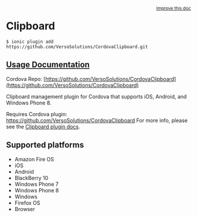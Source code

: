 
<a style="float:right;font-size:12px;" href="http://github.com/driftyco/ionic-native/edit/master/src/@ionic-native/plugins/clipboard/index.ts#L0">
  Improve this doc
</a>

# Clipboard
<!-- end header block -->

```
$ ionic plugin add https://github.com/VersoSolutions/CordovaClipboard.git
```

## [Usage Documentation](https://ionicframework.com/docs/v2/native/clipboard/)

Cordova Repo: [https://github.com/VersoSolutions/CordovaClipboard](https://github.com/VersoSolutions/CordovaClipboard)

<!-- description -->
Clipboard management plugin for Cordova that supports iOS, Android, and Windows Phone 8.

Requires Cordova plugin: https://github.com/VersoSolutions/CordovaClipboard
For more info, please see the [Clipboard plugin docs](https://github.com/VersoSolutions/CordovaClipboard.git).

<!-- @platforms tag -->
## Supported platforms

- Amazon Fire OS
- iOS
- Android
- BlackBerry 10
- Windows Phone 7
- Windows Phone 8
- Windows
- Firefox OS
- Browser

<!-- @platforms tag end -->
<!-- end for prop in method.decorators[0].argumentInfo -->
<!-- end content block -->
<!-- end body block -->
